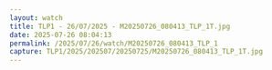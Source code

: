```yaml
---
layout: watch
title: TLP1 - 26/07/2025 - M20250726_080413_TLP_1T.jpg
date: 2025-07-26 08:04:13
permalink: /2025/07/26/watch/M20250726_080413_TLP_1
capture: TLP1/2025/202507/20250725/M20250726_080413_TLP_1T.jpg
---
```

